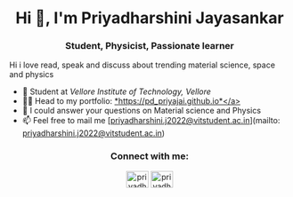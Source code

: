  

 <h1 align="center">Hi 👋, I'm Priyadharshini  Jayasankar</h1>
<h3 align="center">Student, Physicist, Passionate learner</h3>

Hi i love read, speak and discuss about trending material science, space and physics 

- 🌱 Student at *Vellore Institute of Technology, Vellore*  
- 👨‍💻 Head to my portfolio: <a href="https://pd_priyajai.github.io" target="_blank">*https://pd_priyajai.github.io*</a>
- 💬 I could answer your questions on  Material science and Physics
- 📫 Feel free to mail me [priyadharshini.j2022@vitstudent.ac.in](mailto: priyadharshini.j2022@vitstudent.ac.in)

<h3 align="center">Connect with me:</h3>
<p align="center">
<a href="https://www.linkedin.com/in/priyadharshini-jayasankar-0b0338247" target="blank"><img align="center" src="https://raw.githubusercontent.com/rahuldkjain/github-profile-readme-generator/master/src/images/icons/Social/linked-in-alt.svg" alt="priyadharshini" height="30" width="40" /></a>
<a href="https://instagram.com/pd_priyajai?igshid=Y2M0YTlkZGNmOQ==" target="blank"><img align="center" src="https://raw.githubusercontent.com/rahuldkjain/github-profile-readme-generator/master/src/images/icons/Social/instagram.svg" alt="priyadharshini" height="30" width="40" /></a>
</p>
 



 
